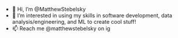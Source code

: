 - 👋 Hi, I’m @MatthewStebelsky
- 👀 I’m interested in using my skills in software development, data analysis/engineering, and ML to create cool stuff!
- 📫 Reach me @matthewstebelsky on ig

<!---
MatthewStebelsky/MatthewStebelsky is a ✨ special ✨ repository because its `README.md` (this file) appears on your GitHub profile.
You can click the Preview link to take a look at your changes.
--->
